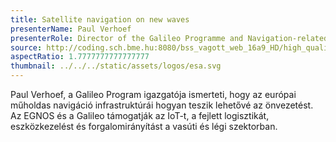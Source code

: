 ```yaml
---
title: Satellite navigation on new waves
presenterName: Paul Verhoef
presenterRole: Director of the Galileo Programme and Navigation-related Activities (D/NAV), ESA
source: http://coding.sch.bme.hu:8080/bss_vagott_web_16a9_HD/high_quality/simonyikonf2017_IB028_blokk1_verhoef_hq_HD.mp4
aspectRatio: 1.7777777777777777
thumbnail: ../../../static/assets/logos/esa.svg
---
```


Paul Verhoef, a Galileo Program igazgatója ismerteti, hogy az európai műholdas navigáció infrastruktúrái hogyan teszik lehetővé az önvezetést. Az EGNOS és a Galileo támogatják az IoT-t, a fejlett logisztikát, eszközkezelést és forgalomirányítást a vasúti és légi szektorban.
